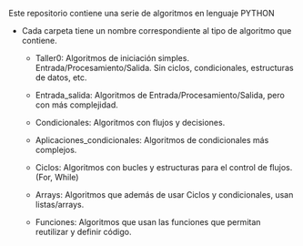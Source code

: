 Este repositorio contiene una serie de algoritmos en lenguaje PYTHON

 - Cada carpeta tiene un nombre correspondiente al tipo de algoritmo que contiene.
   
   - Taller0: Algoritmos de iniciación simples. Entrada/Procesamiento/Salida. Sin ciclos, condicionales, estructuras de datos, etc.
     
   - Entrada_salida: Algoritmos de Entrada/Procesamiento/Salida, pero con más complejidad. 
     
   - Condicionales: Algoritmos con flujos y decisiones.
     
   - Aplicaciones_condicionales: Algoritmos de condicionales más complejos.
     
   - Ciclos: Algoritmos con bucles y estructuras para el control de flujos. (For, While)
     
   - Arrays: Algoritmos que además de usar Ciclos y condicionales, usan listas/arrays.
     
   - Funciones: Algoritmos que usan las funciones que permitan reutilizar y definir código.
